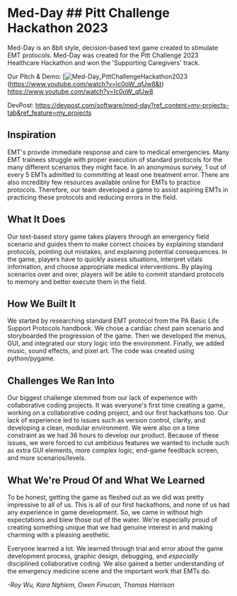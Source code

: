 # Med-Day ## Pitt Challenge Hackathon 2023

Med-Day is an 8bit style, decision-based text game created to stimulate EMT protocols. Med-Day was created for the Pitt Challenge 2023 Healthcare Hackathon and won the 'Supporting Caregivers' track.

Our Pitch & Demo: 
[![Med-Day_PittChallengeHackathon2023](https://img.youtube.com/vi/Ic0oW_qfJw8&t/0.jpg)(https://www.youtube.com/watch?v=Ic0oW_qfJw8&t)
https://www.youtube.com/watch?v=Ic0oW_qfJw8

DevPost: https://devpost.com/software/med-day?ref_content=my-projects-tab&ref_feature=my_projects

## Inspiration

EMT's provide immediate response and care to medical emergencies. Many EMT trainees struggle with proper execution of standard protocols for the many different scenarios they might face. In an anonymous survey, 1 out of every 5 EMTs admitted to committing at least one treatment error. There are also incredibly few resources available online for EMTs to practice protocols. Therefore, our team developed a game to assist aspiring EMTs in practicing these protocols and reducing errors in the field.

## What It Does

Our text-based story game takes players through an emergency field scenario and guides them to make correct choices by explaining standard protocols, pointing out mistakes, and explaining potential consequences. In the game, players have to quickly assess situations, interpret vitals information, and choose appropriate medical interventions. By playing scenarios over and over, players will be able to commit standard protocols to memory and better execute them in the field.

## How We Built It

We started by researching standard EMT protocol from the PA Basic Life Support Protocols handbook. We chose a cardiac chest pain scenario and storyboarded the progression of the game. Then we developed the menus, GUI, and integrated our story logic into the environment. Finally, we added music, sound effects, and pixel art. The code was created using python/pygame.

## Challenges We Ran Into

Our biggest challenge stemmed from our lack of experience with collaborative coding projects. It was everyone's first time creating a game, working on a collaborative coding project, and our first hackathons too. Our lack of experience led to issues such as version control, clarity, and developing a clean, modular environment. We were also on a time constraint as we had 36 hours to develop our product. Because of these issues, we were forced to cut ambitious features we wanted to include such as extra GUI elements, more complex logic, end-game feedback screen, and more scenarios/levels.

## What We're Proud Of and What We Learned

To be honest, getting the game as fleshed out as we did was pretty impressive to all of us. This is all of our first hackathons, and none of us had any experience in game development. So, we came in without high expectations and blew those out of the water. We're especially proud of creating something unique that we had genuine interest in and making charming with a pleasing aesthetic. 

Everyone learned a lot. We learned through trial and error about the game development process, graphic design, debugging, and *especially* disciplined collaborative coding. We also gained a better understanding of the emergency medicine scene and the important work that EMTs do. 

*-Roy Wu, Kara Nghiem, Owen Finucan, Thomas Harrison*


